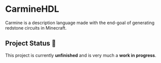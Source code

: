 # CarmineHDL
Carmine is a description language made with the end-goal of generating redstone circuits in Minecraft.

## Project Status 🚧
This project is currently **unfinished** and is very much a **work in progress**.
